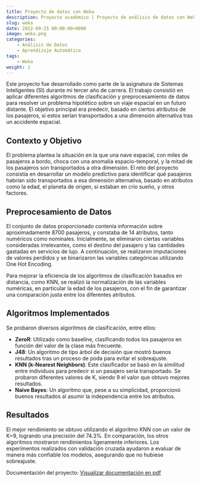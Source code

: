 ```yaml
---
title: Proyecto de datos con Weka
description: Proyecto académico | Proyecto de análisis de datos con Weka para predecir qué pasajeros serían transportados a una dimensión alternativa por un accidente durante viaje espacial.
slug: weka
date: 2022-09-25 00:00:00+0000
image: weka.png
categories:
    - Análisis de Datos
    - Aprendizaje Automático
tags:
    - Weka
weight: 1
---
```


Este proyecto fue desarrollado como parte de la asignatura de Sistemas Inteligentes (SI) durante mi tercer año de carrera. El trabajo consistió en aplicar diferentes algoritmos de clasificación y preprocesamiento de datos para resolver un problema hipotético sobre un viaje espacial en un futuro distante. El objetivo principal era predecir, basado en ciertos atributos de los pasajeros, si estos serían transportados a una dimensión alternativa tras un accidente espacial.

## Contexto y Objetivo
El problema plantea la situación en la que una nave espacial, con miles de pasajeros a bordo, choca con una anomalía espacio-temporal, y la mitad de los pasajeros son transportados a otra dimensión. El reto del proyecto consistía en desarrollar un modelo predictivo para identificar qué pasajeros habrían sido transportados a esa dimensión alternativa, basado en atributos como la edad, el planeta de origen, si estaban en crio sueño, y otros factores.

## Preprocesamiento de Datos
El conjunto de datos proporcionado contenía información sobre aproximadamente 8700 pasajeros, y constaba de 14 atributos, tanto numéricos como nominales. Inicialmente, se eliminaron ciertas variables consideradas irrelevantes, como el destino del pasajero y las cantidades gastadas en servicios de lujo. A continuación, se realizaron imputaciones de valores perdidos y se binarizaron las variables categóricas utilizando One Hot Encoding.

Para mejorar la eficiencia de los algoritmos de clasificación basados en distancia, como KNN, se realizó la normalización de las variables numéricas, en particular la edad de los pasajeros, con el fin de garantizar una comparación justa entre los diferentes atributos.

## Algoritmos Implementados
Se probaron diversos algoritmos de clasificación, entre ellos:

- **ZeroR**: Utilizado como baseline, clasificando todos los pasajeros en función del valor de la clase más frecuente.
- **J48**: Un algoritmo de tipo árbol de decisión que mostró buenos resultados tras un proceso de poda para evitar el sobreajuste.
- **KNN (k-Nearest Neighbors)**: Este clasificador se basó en la similitud entre individuos para predecir si un pasajero sería transportado. Se probaron diferentes valores de K, siendo 9 el valor que obtuvo mejores resultados.
- **Naive Bayes**: Un algoritmo que, pese a su simplicidad, proporcionó buenos resultados al asumir la independencia entre los atributos.

## Resultados
El mejor rendimiento se obtuvo utilizando el algoritmo KNN con un valor de K=9, logrando una precisión del 74.3%. En comparación, los otros algoritmos mostraron rendimientos ligeramente inferiores. Los experimentos realizados con validación cruzada ayudaron a evaluar de manera más confiable los modelos, asegurando que no hubiese sobreajuste.

Documentación del proyecto: [Visualizar documentación en pdf](/viaje-espacial-weka.pdf)